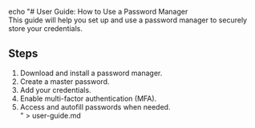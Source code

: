 echo "# User Guide: How to Use a Password Manager  
This guide will help you set up and use a password manager to securely store your credentials.  

## Steps  
1. Download and install a password manager.  
2. Create a master password.  
3. Add your credentials.  
4. Enable multi-factor authentication (MFA).  
5. Access and autofill passwords when needed.  
" > user-guide.md
